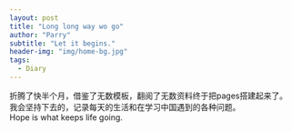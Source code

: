 ```yaml
---
layout: post
title: "Long long way wo go"
author: "Parry"
subtitle: "Let it begins."
header-img: "img/home-bg.jpg"
tags:
  - Diary
---
```


折腾了快半个月，借鉴了无数模板，翻阅了无数资料终于把pages搭建起来了。<br />
我会坚持下去的，记录每天的生活和在学习中国遇到的各种问题。<br />
Hope is what keeps life going.
